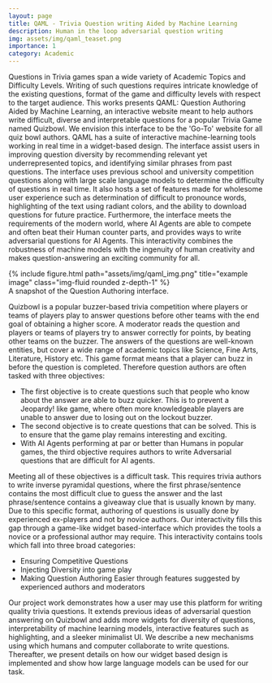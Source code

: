 ```yaml
---
layout: page
title: QAML - Trivia Question writing Aided by Machine Learning
description: Human in the loop adversarial question writing
img: assets/img/qaml_teaset.png
importance: 1
category: Academic
---
```


Questions in Trivia games span a wide variety of Academic Topics and Difficulty Levels. Writing of such questions requires intricate knowledge of the existing questions, format of the game and difficulty levels with respect to the target audience. This works presents QAML: Question Authoring Aided by Machine Learning, an interactive website meant to help authors write difficult, diverse and interpretable questions for a popular Trivia Game named Quizbowl. We envision this interface to be the 'Go-To' website for all quiz bowl authors. QAML has a suite of interactive machine-learning tools working in real time in a widget-based design. The interface assist users in improving question diversity by recommending relevant yet underrepresented topics, and identifying similar phrases from past questions. The interface uses previous school and university competition questions along with large scale language models to determine the difficulty of questions in real time. It also hosts a set of features made for wholesome user experience such as determination of difficult to pronounce words, highlighting of the text using radiant colors, and the ability to download questions for future practice. Furthermore, the interface meets the requirements of the modern world, where AI Agents are able to compete and often beat their Human counter parts, and provides ways to write adversarial questions for AI Agents. This interactivity combines the robustness of machine models with the ingenuity of human creativity and makes question-answering an exciting community for all.

<div class="row">
    <div class="col-sm mt-3 mt-md-0">
        {% include figure.html path="assets/img/qaml_img.png" title="example image" class="img-fluid rounded z-depth-1" %}
    </div>
</div>
<div class="caption">
    A snapshot of the Question Authoring interface.
</div>

Quizbowl is a popular buzzer-based trivia competition where players or teams of players play to answer questions before other teams with the end goal of obtaining a higher score. A moderator reads the question and players or teams of players try to answer correctly for points, by beating other teams on the buzzer. The answers of the questions are well-known entities, but cover a wide range of academic topics like Science, Fine Arts, Literature, History etc. This game format means that a player can buzz in before the question is completed. Therefore question authors are often tasked with three objectives:
- The first objective is to create questions such that people who know about the answer are able to buzz quicker. This is to prevent a Jeopardy! like game, where often more knowledgeable players are unable to answer due to losing out on the lockout buzzer.
- The second objective is to create questions that can be solved. This is to ensure that the game play remains interesting and exciting.
- With AI Agents performing at par or better than Humans in popular games, the third objective requires authors to write Adversarial questions that are difficult for AI agents.

Meeting all of these objectives is a difficult task. This requires trivia authors to write inverse pyramidal questions, where the first phrase/sentence contains the most difficult clue to guess the answer and the last phrase/sentence contains a giveaway clue that is usually known by many. Due to this specific format, authoring of questions is usually done by experienced ex-players and not by novice authors. Our interactivity fills this gap through a game-like widget based-interface which provides the tools a novice or a professional author may require. This interactivity contains tools which fall into three broad categories:
* Ensuring Competitive Questions 
* Injecting Diversity into game play 
* Making Question Authoring Easier through features suggested by experienced authors and moderators

Our project work demonstrates how a user may use this platform for writing quality trivia questions. It extends previous ideas of adversarial question answering on Quizbowl and adds more widgets for diversity of questions, interpretability of machine learning models, interactive features such as highlighting, and a sleeker minimalist UI. We describe a new mechanisms using which humans and computer collaborate to write questions. Thereafter, we present details on how our widget based design is implemented and show how large language models can be used for our task.
